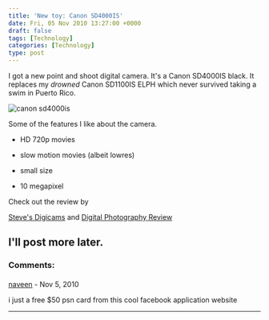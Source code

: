 ```yaml
---
title: 'New toy: Canon SD4000IS'
date: Fri, 05 Nov 2010 13:27:00 +0000
draft: false
tags: [Technology]
categories: [Technology]
type: post
---
```


I got a new point and shoot digital camera. It's a Canon SD4000IS black. It replaces my _drowned_ Canon SD1100IS ELPH which never survived taking a swim in Puerto Rico.

![canon sd4000is](http://www.canonpowershotsd4000is.com/canon-powershot-sd4000-is.jpg)

Some of the features I like about the camera.

*   HD 720p movies

*   slow motion movies (albeit lowres)

*   small size

*   10 megapixel

Check out the review by

[Steve's Digicams](http://www.steves-digicams.com/camera-reviews/canon/powershot-sd4000-is/canon-powershot-sd4000-is-review.html) and [Digital Photography Review](http://www.dpreview.com/reviews/canonsd4000is/)

I'll post more later.
---
### Comments:
####
[naveen](http://www.psncardsfree.com "sunny9495@gmail.com") - <time datetime="2010-11-05 09:50:45">Nov 5, 2010</time>

i just a free $50 psn card from this cool facebook application website
<hr />
